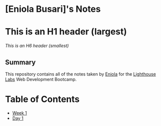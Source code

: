 # [Eniola Busari]'s Notes
# This is an H1 header (largest)
###### This is an H6 header (smallest)

## Summary 

This repository contains all of the notes taken by [Eniola](https://github.com/Realantelope19) for the [Lighthouse Labs](https://www.lighthouselabs.ca) Web Development Bootcamp. 

# Table of Contents
* [Week 1](/Week_1)
* [Day 1](/Week_1/Day_1)